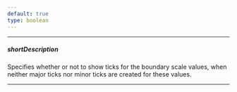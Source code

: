 ```yaml
---
default: true
type: boolean
---
```

---
##### shortDescription
Specifies whether or not to show ticks for the boundary scale values, when neither major ticks nor minor ticks are created for these values.

---
